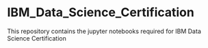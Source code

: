 # IBM_Data_Science_Certification

This repository contains the jupyter notebooks required for IBM Data Science Certification

